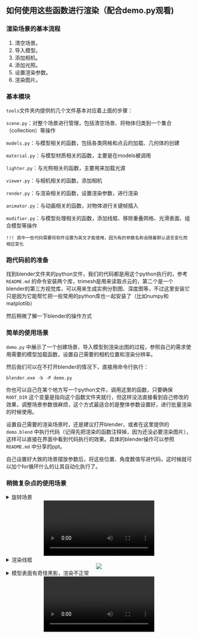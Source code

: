 
## 如何使用这些函数进行渲染（配合demo.py观看)

<!-- ![demo](../env_data/page.png) -->

### 渲染场景的基本流程
1. 清空场景。
2. 导入模型。
3. 添加相机。
4. 添加光照。
5. 设置渲染参数。
6. 渲染图片。

### 基本模块
`tools`文件夹内提供的几个文件基本对应着上面的步骤：

`scene.py`：对整个场景进行管理，包括清空场景、将物体归类到一个集合（collection）等操作

`models.py`：与模型相关的函数，包括各类网格和点云的加载、几何体的创建

`material.py`：与模型材质相关的函数，主要是在models被调用

`lighter.py`：与光照相关的函数，主要用来加载光源

`viewer.py`：与相机相关的函数，添加相机

`render.py`：与渲染相关的函数，设置渲染参数，进行渲染

`animator.py`：与动画相关的函数，对物体进行关键帧插入

`modifier.py`：与模型处理相关的函数，添加线框、移除重叠网格、光滑表面、组合模型等操作

    !!! 其中一些代码需要将软件设置为英文才能使用，因为有的参数名称会随着默认语言变化而相应变化

### 跑代码前的准备
找到blender文件夹的python文件，我们的代码都是用这个python执行的，参考 `README.md` 的命令安装两个库，trimesh是用来读取点云的，第二个是一个blender的第三方视觉库，可以用来生成实例分割图、深度图等，不过这里安装它只是因为它能帮忙把一些常用的python库也一起安装了（比如numpy和matplotlib）

然后稍微了解一下blender的操作方式

### 简单的使用场景
`demo.py` 中展示了一个创建场景、导入模型到渲染出图的过程，参照自己的需求使用需要的模型加载函数，设置自己需要的相机位置和渲染分辨率。


然后我们可以在不打开blender的情况下，直接用命令行执行：

```blender.exe -b -P demo.py```

你也可以自己在某个地方写一个python文件，调用这里的函数，只要确保 `ROOT_DIR` 这个变量是指向这个函数文件夹就行，但这样没法直接看到自己修改的效果，调整场景参数很麻烦，这个方式最适合的是整体参数设置好，进行批量渲染的时候使用。

设置自己需要的渲染场景时，还是建议打开blender，或者在这里提供的 `demo.blend` 中执行代码（记得先把渲染的函数注释掉，因为还没必要渲染图片），这样可以直接在界面中看到代码执行的效果。具体的blender操作可以参照 `README.md` 中分享的ppt。

自己设置好大致的场景摆放参数后，将这些位置、角度数值写进代码，这时候就可以加个for循环什么的让其自动化执行了。


### 稍微复杂点的使用场景

<details>
<summary>
旋转场景

<center><video src="../doc/images/animate/rot.mp4"></center>

</summary>

有些时候，我们需要渲染场景的多个视角，直接的想法是我们设置几组相机位置，绕场景一圈拍照渲染就行了，但在光源不动的情况下，这样会得到光照效果不同的几组图，没法用于展示。

如果光源也随着相机旋转，设置会更加麻烦，所以更简单的方式是让场景物体绕着一个Z轴旋转，这样相机和光源都不用修改了。

但我们场景中可能有多个模型组合，为了确保大家都能绕着同一个轴旋转，代码中实现了一个功能：将多个物体设置为一个坐标轴对象的子物体，这样我们旋转平移这个父坐标轴对象的时候，作为子物体的场景都能同时旋转平移。

在blender中我们可以将多个物体设置为同个集合来管理，下面是 `demo.py` 执行后会创建的一些物体，我们从场景列表中可以看到这些物体属于不同的白色盒子图标下，这些白色盒子图标表示的就是不同的collection，

<center><img src="../doc/images/collection1.png" style="width:50%;height:auto;"></center>

而 [`examples/animation.py`](../examples/animation.py) 中的 `add_scene` 函数，它使用到了一个装饰器 `scene.add_model_in_collection`，这个装饰器的作用是将我们写的函数内添加的物体都放入一个集合collection当中，并创建一个坐标系对象，将这些物体都设置为它的子物体。这个函数执行后得到的结果如下图：

<center><img src="../doc/images/collection2.png" style="width:40%;height:auto;"></center>


可以看见使用了装饰器来添加物体的话，这些物体不是直接位于集合的第一层，而是作为一个坐标轴对象（Scene_Empty）的子物体加入了场景，这样的好处是我们通过控制这个坐标轴对象就可以让这个场景中所有物体同步位移旋转和缩放。

希望这个装饰器起作用的话，需要在函数的参数内加一个叫做 `collection_name` 的参数，设置为你想要的集合名字。

另外有一点要注意，blender默认设置下渲染的视频可能有些编码问题，会导致没法在Mac上播放，暂时不知道什么原因，所以建议再使用 [handBrake](https://handbrake.fr/) 等视频处理工具再把视频编码一下。

</details>


<details>
<summary>
渲染线框
<center><img src="../doc/images/wireframe.png"></center>
</summary>

blender内有多种渲染线框的方式，这里实现了两种，分别是位于 `modifier.py` 里面的 `wireframe` 函数，以及 `material.py` 里面的 `wireframe_material` 函数。在 [`examples/wireframe.py`](../examples/wireframe.py) 中展示了这几个函数的使用方式。


第一种线框方法用的是blender的线框修改器，它会基于当前模型的线框生成一个的线框网格模型，这种方法得到的是一个线框网格mesh。这个修改器可以设置线框使用的材质，这个材质是从物体本身的材质列表中选择的，所以有个offset参数，用于设置材质列表中的第几个材质。

第二种线框方法是从材质的角度，物体的材质中提供了一个叫线框的材质节点，我们可以获取这个信息直接绘制出表面的线段，这种方法是在材质图像层面进行的生成。

</details>

<details>
<summary>
模型表面有奇怪黑影，渲染不正常
<center><video src="../doc/images/double.mp4"></center>
</summary>

如果你看见一个模型里面有些不自然的表面阴影或者一大块黑色，可能有两种原因：

一种是模型表面有多层面片重叠，导致渲染时程序无法确定最终要显示的面片是哪一个，导致区域黑色。在 `env_data/model` 文件夹下提供了一个 `double_face_example.obj`，有兴趣可以导入看看。

这种情况可以先将模型的网格分离成单个面片，再重新拼接，这时候重叠部分会过滤掉。 `modifier.py` 中的 `clean_double_faces` 函数就实现了这个功能。

第二种是模型的法向量有问题，需要重新计算，`modifier.py` 中的 `recalculate_normal` 函数就实现了这个功能，调用了blender的计算操作。但blender的计算方法不能保证一定能修复成功，这时候可以考虑结合上面 `clean_double_faces` 函数，先将模型重组后再计算法向量，这样基本能应对大多数法向量问题。

</details>
